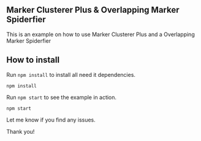 ## Marker Clusterer Plus & Overlapping Marker Spiderfier

This is an example on how to use Marker Clusterer Plus and a Overlapping Marker Spiderfier


## How to install

Run `npm install` to install all need it dependencies.
```shell
npm install
```

Run `npm start` to see the example in action.
```shell
npm start
```

Let me know if you find any issues.

Thank you!

